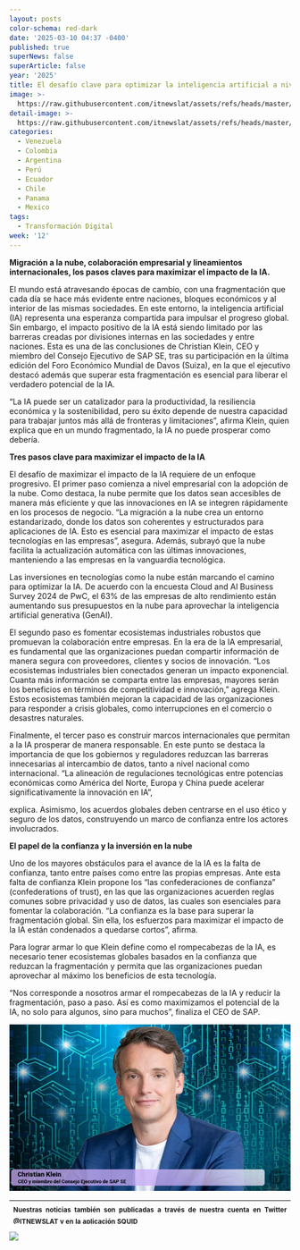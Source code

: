 ```yaml
---
layout: posts
color-schema: red-dark
date: '2025-03-10 04:37 -0400'
published: true
superNews: false
superArticle: false
year: '2025'
title: El desafío clave para optimizar la inteligencia artificial a nivel global
image: >-
  https://raw.githubusercontent.com/itnewslat/assets/refs/heads/master/img/540x320/Christian-Klein-p.jpg
detail-image: >-
  https://raw.githubusercontent.com/itnewslat/assets/refs/heads/master/img/1024x680/Christian-Klein-g.jpg
categories:
  - Venezuela
  - Colombia
  - Argentina
  - Perú
  - Ecuador
  - Chile
  - Panama
  - Mexico
tags:
  - Transformación Digital
week: '12'
---
```

**Migración a la nube, colaboración empresarial y lineamientos internacionales, los pasos claves para maximizar el impacto de la IA.**

El mundo está atravesando épocas de cambio, con una fragmentación que cada día se hace más evidente entre naciones, bloques económicos y al interior de las mismas sociedades. En este entorno, la inteligencia artificial (IA) representa una esperanza compartida para impulsar el progreso global. Sin embargo, el impacto positivo de la IA está siendo limitado por las barreras creadas por divisiones internas en las sociedades y entre naciones. Esta es una de las conclusiones de Christian Klein, CEO y miembro del Consejo Ejecutivo de SAP SE, tras su participación en la última edición del Foro Económico Mundial de Davos (Suiza), en la que el ejecutivo destacó además que superar esta fragmentación es esencial para liberar el verdadero potencial de la IA.

“La IA puede ser un catalizador para la productividad, la resiliencia económica y la sostenibilidad, pero su éxito depende de nuestra capacidad para trabajar juntos más allá de fronteras y limitaciones”, afirma Klein, quien explica que en un mundo fragmentado, la IA no puede prosperar como debería.

**Tres pasos clave para maximizar el impacto de la IA**

El desafío de maximizar el impacto de la IA requiere de un enfoque progresivo. El primer paso comienza a nivel empresarial con la adopción de la nube. Como destaca, la nube permite que los datos sean accesibles de manera más eficiente y que las innovaciones en IA se integren rápidamente en los procesos de negocio. “La migración a la nube crea un entorno estandarizado, donde los datos son coherentes y estructurados para aplicaciones de IA. Esto es esencial para maximizar el impacto de estas tecnologías en las empresas”, asegura. Además, subrayó que la nube facilita la actualización automática con las últimas innovaciones, manteniendo a las empresas en la vanguardia tecnológica.

Las inversiones en tecnologías como la nube están marcando el camino para optimizar la IA. De acuerdo con la encuesta Cloud and AI Business Survey 2024 de PwC, el 63% de las empresas de alto rendimiento están aumentando sus presupuestos en la nube para aprovechar la inteligencia artificial generativa (GenAI).

El segundo paso es fomentar ecosistemas industriales robustos que promuevan la colaboración entre empresas. En la era de la IA empresarial, es fundamental que las organizaciones puedan compartir información de manera segura con proveedores, clientes y socios de innovación. “Los ecosistemas industriales bien conectados generan un impacto exponencial. Cuanta más información se comparta entre las empresas, mayores serán los beneficios en términos de competitividad e innovación,” agrega Klein. Estos ecosistemas también mejoran la capacidad de las organizaciones para responder a crisis globales, como interrupciones en el comercio o desastres naturales.

Finalmente, el tercer paso es construir marcos internacionales que permitan a la IA prosperar de manera responsable. En este punto se destaca la importancia de que los gobiernos y reguladores reduzcan las barreras innecesarias al intercambio de datos, tanto a nivel nacional como internacional. “La alineación de regulaciones tecnológicas entre potencias económicas como América del Norte, Europa y China puede acelerar significativamente la innovación en IA”,

explica. Asimismo, los acuerdos globales deben centrarse en el uso ético y seguro de los datos, construyendo un marco de confianza entre los actores involucrados.

**El papel de la confianza y la inversión en la nube**

Uno de los mayores obstáculos para el avance de la IA es la falta de confianza, tanto entre países como entre las propias empresas. Ante esta falta de confianza Klein propone los “las confederaciones de confianza” (confederations of trust), en las que las organizaciones acuerden reglas comunes sobre privacidad y uso de datos, las cuales son esenciales para fomentar la colaboración. “La confianza es la base para superar la fragmentación global. Sin ella, los esfuerzos para maximizar el impacto de la IA están condenados a quedarse cortos”, afirma.

Para lograr armar lo que Klein define como el rompecabezas de la IA, es necesario tener ecosistemas globales basados en la confianza que reduzcan la fragmentación y permita que las organizaciones puedan aprovechar al máximo los beneficios de esta tecnología.

“Nos corresponde a nosotros armar el rompecabezas de la IA y reducir la fragmentación, paso a paso. Así es como maximizamos el potencial de la IA, no solo para algunos, sino para muchos”, finaliza el CEO de SAP.

![](https://raw.githubusercontent.com/itnewslat/assets/refs/heads/master/img/540x320/Christian-Klein-p.jpg)

<table style="height: 42px;" width="569">
<tbody>
<tr>
<td style="text-align: justify;"><sub><strong>Nuestras noticias también son publicadas a través de nuestra cuenta en Twitter <a href="https://twitter.com/itnewslat?lang=es">@ITNEWSLAT</a> y en la aplicación <a href="https://squidapp.co/en/">SQUID</a></strong></sub></td>
</tr>
</tbody>
</table>

<img src="https://tracker.metricool.com/c3po.jpg?hash=56f88a41e39ab42c063cc51676587a04"/>